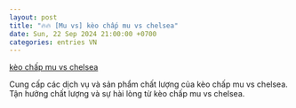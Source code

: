 ```yaml
---
layout: post
title: "🔥🔥 [Mu vs] kèo chấp mu vs chelsea"
date: Sun, 22 Sep 2024 21:00:00 +0700
categories: entries VN
---
```

[kèo chấp mu vs chelsea](https://www.bienphong.com.vn/zvC7kPm.shtm)

Cung cấp các dịch vụ và sản phẩm chất lượng của kèo chấp mu vs chelsea. Tận hưởng chất lượng và sự hài lòng từ kèo chấp mu vs chelsea.️

